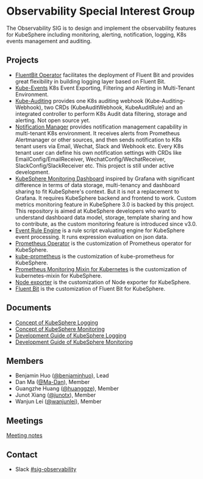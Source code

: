 # Observability Special Interest Group

The Observability SIG is to design and implement the observability features for KubeSphere including monitoring, alerting, notification, logging, K8s events management and auditing.

## Projects

- [FluentBit Operator](https://github.com/kubesphere/fluentbit-operator) facilitates the deployment of Fluent Bit and provides great flexibility in building logging layer based on Fluent Bit.
- [Kube-Events](https://github.com/kubesphere/kube-events) K8s Event Exporting, Filtering and Alerting in Multi-Tenant Environment.
- [Kube-Auditing](https://github.com/wanjunlei/kube-auditing) provides one K8s auditing webhook (Kube-Auditing-Webhook), two CRDs (KubeAuditWebhook, KubeAuditRule) and an integrated controller to perform K8s Audit data filtering, storage and alerting. Not open source yet.
- [Notification Manager](https://github.com/kubesphere/notification-manager) provides notification management capability in multi-tenant K8s environment. It receives alerts from Prometheus Alertmanager or other sources, and then sends notification to K8s tenant users via Email, Wechat, Slack and Webhook etc. Every K8s tenant user can define his own notification settings with CRDs like EmailConfig/EmailReceiver, WechatConfig/WechatReceiver, SlackConfig/SlackReceiver etc. This project is still under active development.
- [KubeSphere Monitoring Dashboard](https://github.com/kubesphere/monitoring-dashboard) inspired by Grafana with significant difference in terms of data storage, multi-tenancy and dashboard sharing to fit KubeSphere's context. But it is not a replacement to Grafana. It requires KubeSphere backend and frontend to work. Custom metrics monitoring feature in KubeSphere 3.0 is backed by this project. This repository is aimed at KubeSphere developers who want to understand dashboard data model, storage, template sharing and how to contribute, as the custom monitoring feature is introduced since v3.0.
- [Event Rule Engine](https://github.com/kubesphere/event-rule-engine) is a rule script evaluating engine for KubeSphere event processing. It runs expression evaluation on json data.
- [Prometheus Operator](https://github.com/kubesphere/prometheus-operator) is the customization of Prometheus operator for KubeSphere.
- [kube-prometheus](https://github.com/kubesphere/kube-prometheus) is the customization of kube-prometheus for KubeSphere.
- [Prometheus Monitoring Mixin for Kubernetes](https://github.com/kubesphere/kubernetes-mixin) is the customization of kubernetes-mixin for KubeSphere.
- [Node exporter](https://github.com/kubesphere/node_exporter) is the customization of Node exporter for KubeSphere. 
- [Fluent Bit](https://github.com/kubesphere/fluent-bit) is the customization of Fluent Bit for KubeSphere.

## Documents

- [Concept of KubeSphere Logging](./concepts-and-designs/kubesphere-logging.md)
- [Concept of KubeSphere Monitoring](./concepts-and-designs/kubesphere-monitoring.md)
- [Development Guide of KubeSphere Logging](./development/kubesphere-logging-development-guide.md)
- [Development Guide of KubeSphere Monitoring](./development/kubesphere-monitoring-development-guide.md)

## Members

- Benjamin Huo ([@benjaminhuo](https://github.com/benjaminhuo)), Lead
- Dan Ma ([@Ma-Dan](https://github.com/Ma-Dan)), Member
- Guangzhe Huang ([@huanggze](https://github.com/huanggze)), Member
- Junot Xiang ([@junotx](https://github.com/junotx)), Member
- Wanjun Lei ([@wanjunlei](https://github.com/wanjunlei)), Member

## Meetings

[Meeting notes](https://docs.google.com/document/d/18SOB2NRQWS-Qad4oebzIjtQzUG831PFvQtvN5tBwNrM/)

## Contact

- Slack [#sig-observability](https://kubesphere.slack.com/messages/sig-observability)
